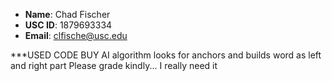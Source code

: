 - **Name**: Chad Fischer
- **USC ID**: 1879693334
- **Email**: clfische@usc.edu

***USED CODE BUY
AI algorithm looks for anchors and builds word as left and right part
Please grade kindly... I really need it